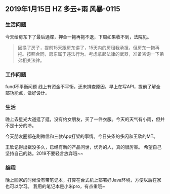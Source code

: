 ## 2019年1月15日 HZ 多云+雨  风暴-0115

### 生活问题

今天给房东下了最后通牒，押金一拖再拖不退，下周如果收不到，法院见。

> 因换了房子，提前15天跟房东讲了，15天内的房租我承担，但房东一拖再拖。按照合同，房东属于违法行为。考虑拿起法律的武器，准备咨询一下弟弟相关法律。


### 工作问题

fund不平衡问题 线上有资金不平衡，还未排查原因。早上在写API，提前了解全部功能点，做好设计。 

### 生活

晚上去星光大道逛了逛，没有约女朋友，买了一件衣服。今天的天气有小雨，但并不是十分的冷。


今天朋友圈都在刷微信和三款App打架的事情。今日头条的多闪和王欣的MT。

王欣记得出狱没多久，已经有新的产品问世，优秀的人，真的很厉害。  希望自己坚持自己的路。2019不要轻言放弃哦~~


### 编程  

晚上回家的时候没有带笔记本，打算在台式机上部署好Java环境，方便以后在家也可以学习。 我用的笔记本是小米pro，有点重哦~




















